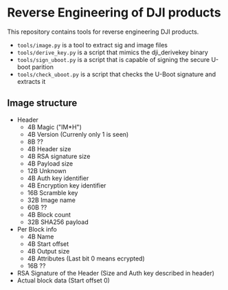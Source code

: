 # Reverse Engineering of DJI products
This repository contains tools for reverse engineering DJI products.
- `tools/image.py` is a tool to extract sig and image files
- `tools/derive_key.py` is a script that mimics the dji_derivekey binary
- `tools/sign_uboot.py` is a script that is capable of signing the secure U-boot parition
- `tools/check_uboot.py` is a script that checks the U-Boot signature and extracts it

## Image structure
- Header
  - 4B Magic ("IM*H")
  - 4B Version (Currenly only 1 is seen)
  - 8B ??
  - 4B Header size
  - 4B RSA signature size
  - 4B Payload size
  - 12B Unknown
  - 4B Auth key identifier
  - 4B Encryption key identifier
  - 16B Scramble key
  - 32B Image name
  - 60B ??
  - 4B Block count
  - 32B SHA256 payload
- Per Block info
  - 4B Name
  - 4B Start offset
  - 4B Output size
  - 4B Attributes (Last bit 0 means ecrypted)
  - 16B ??
- RSA Signature of the Header (Size and Auth key described in header)
- Actual block data (Start offset 0)